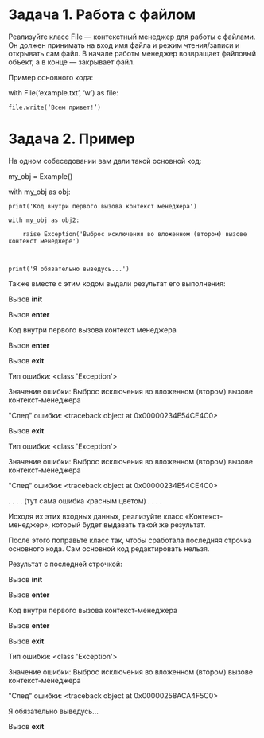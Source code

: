# Задача 1. Работа с файлом

Реализуйте класс File — контекстный менеджер для работы с файлами. Он должен принимать на вход имя файла и режим чтения/записи и открывать сам файл. В начале работы менеджер возвращает файловый объект, а в конце — закрывает файл.

 

Пример основного кода:

with File(‘example.txt’, ‘w’) as file:

    file.write(‘Всем привет!’)



# Задача 2. Пример

На одном собеседовании вам дали такой основной код:

 

my_obj = Example()

with my_obj as obj:

    print('Код внутри первого вызова контекст менеджера')

    with my_obj as obj2:

        raise Exception('Выброс исключения во вложенном (втором) вызове контекст менеджере')

 

    print('Я обязательно выведусь...')

 

Также вместе с этим кодом выдали результат его выполнения:

 

Вызов __init__

Вызов __enter__

Код внутри первого вызова контекст менеджера

Вызов __enter__

Вызов __exit__

Тип ошибки: <class 'Exception'>

Значение ошибки: Выброс исключения во вложенном (втором) вызове контекст-менеджера

"След" ошибки: <traceback object at 0x00000234E54CE4C0>

Вызов __exit__

Тип ошибки: <class 'Exception'>

Значение ошибки: Выброс исключения во вложенном (втором) вызове контекст-менеджера

"След" ошибки: <traceback object at 0x00000234E54CE4C0>

. . . . (тут сама ошибка красным цветом) . . . .

 

Исходя их этих входных данных, реализуйте класс «Контекст-менеджер», который будет выдавать такой же результат. 

После этого поправьте класс так, чтобы сработала последняя строчка основного кода. Сам основной код редактировать нельзя.

 

Результат с последней строчкой:

Вызов __init__

Вызов __enter__

Код внутри первого вызова контекст-менеджера

Вызов __enter__

Вызов __exit__

Тип ошибки: <class 'Exception'>

Значение ошибки: Выброс исключения во вложенном (втором) вызове контекст-менеджера

"След" ошибки: <traceback object at 0x00000258ACA4F5C0>

Я обязательно выведусь...

Вызов __exit__